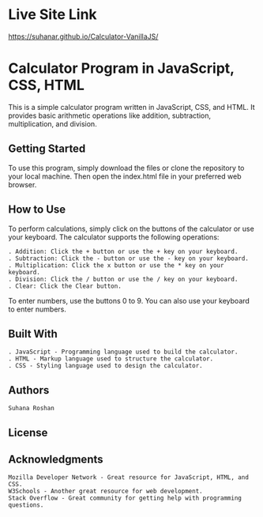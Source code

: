 # Live Site Link
https://suhanar.github.io/Calculator-VanillaJS/


# Calculator Program in JavaScript, CSS, HTML

This is a simple calculator program written in JavaScript, CSS, and HTML. It provides basic arithmetic operations like addition, subtraction, multiplication, and division.
## Getting Started

To use this program, simply download the files or clone the repository to your local machine. Then open the index.html file in your preferred web browser.
## How to Use

To perform calculations, simply click on the buttons of the calculator or use your keyboard. The calculator supports the following operations:

    . Addition: Click the + button or use the + key on your keyboard.
    . Subtraction: Click the - button or use the - key on your keyboard.
    . Multiplication: Click the x button or use the * key on your keyboard.
    . Division: Click the / button or use the / key on your keyboard.
    . Clear: Click the Clear button.

To enter numbers, use the buttons 0 to 9. You can also use your keyboard to enter numbers.
## Built With

    . JavaScript - Programming language used to build the calculator.
    . HTML - Markup language used to structure the calculator.
    . CSS - Styling language used to design the calculator.

## Authors

    Suhana Roshan

## License


## Acknowledgments

    Mozilla Developer Network - Great resource for JavaScript, HTML, and CSS.
    W3Schools - Another great resource for web development.
    Stack Overflow - Great community for getting help with programming questions.


